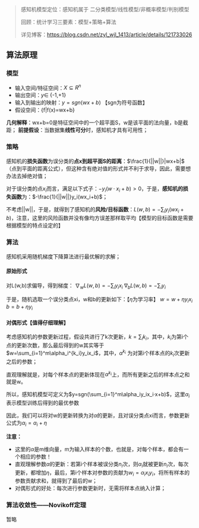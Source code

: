 > 感知机模型定位：感知机属于 二分类模型/线性模型/非概率模型/判别模型
> 
> 回顾：统计学习三要素：模型+策略+算法
> 
> 详见博客：https://blog.csdn.net/zyl_wjl_1413/article/details/121733026
## 算法原理
### 模型
- 输入空间/特征空间：$X \subseteq R^n$
- 输出空间：$y \in$ {-1,+1}
- 输入到输出的映射：$y=sgn(wx+b)$ 【sgn为符号函数】
- 假设空间：{f|f(x)=wx+b}

**几何解释**：wx+b=0是特征空间中的一个超平面S，w是该平面的法向量，b是截距；
**前提假设**：当数据集**线性可分**时，感知机才具有可用性；
### 策略
感知机的**损失函数**为误分类的**点x到超平面S的距离**：$\frac{1}{||w||}|wx+b|$ （点到平面的距离公式），但这种含有绝对值的形式并不利于求导，因此，需要想办法去掉绝对值；

对于误分类的点$x_i$而言，满足以下式子：$-y_i(w·x_i+b)>0$，于是，**感知机的损失函数**为：$-\frac{1}{||w||}y_i(wx_i+b)$；

不考虑||w||，于是，就得到了感知机的**风险/目标函数**：$L(w,b)=-\sum_i y_i(wx_i+b)$，注意，这里的风险函数并没有像均方误差那样取平均【模型的目标函数是需要根据模型的特点设定的】

### 算法
感知机采用随机梯度下降算法进行最优解的求解；
#### 原始形式
对L(w,b)求偏导，得到梯度：
$\nabla_wL(w,b)=-\sum_i y_ix_i$
$\nabla_bL(w,b)=-\sum_i y_i$

于是，随机选取一个误分类点xi，w和b的更新如下：【$\eta$为学习率】
$w=w+\eta y_ix_i$
$b=b+\eta y_i$

#### 对偶形式【值得仔细理解】
考虑感知机的参数更新过程，假设共进行了k次更新，$k=\sum_ik_i$，其中，$k_i$为第i个点的更新次数，那么最后得到的w其实等于$w=\sum_{i=1}^m\alpha_i^{k_i}y_ix_i$，其中，$\alpha^{k_i}$ 为对第i个样本点的$k_i$次更新之后的参数；

直观理解就是，对每个样本点的更新体现在$\alpha^{k_i}$上，而所有更新之后的样本点之和就是w。

所以，感知机模型可定义为$y=sgn(\sum_{i=1}^m\alpha_iy_ix_i·x+b)$，这里$\alpha_i$表示模型训练后得到的最优参数

因此，我们可以将对w的更新转换为对$\alpha$的更新，且对误分类点xi而言，参数更新公式为$\alpha_i=\alpha_i+\eta$

**注意：**
- 这里的$\alpha$是m维向量，m为输入样本的个数，也就是，对每个样本，都会有一个相应的参数！
- 直观理解参数$\alpha$的更新：若第i个样本被误分类$n_i$次，则$\alpha_i$就被更新$n_i$次，每次更新，都增加$\eta$，最后，第i个样本对参数的贡献为$w_i=\alpha_ix_iy_i$，将所有样本的参数贡献求和，就得到了最后的w；
- 对偶形式的好处：每次进行参数更新时，无需将样本点纳入计算；

### 算法收敛性——Novikoff定理
暂略
